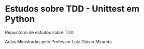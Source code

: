 # Estudos sobre TDD - Unittest em Python
 Repositório de estudos sobre TDD

 Aulas Ministradas pelo Professor Luiz Otávio Miranda
